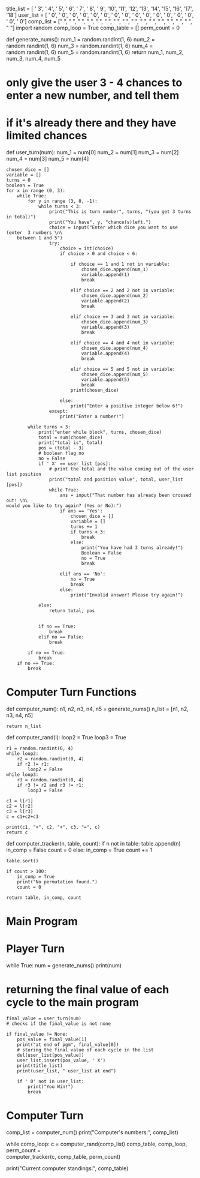 title_list = [ ' 3', ' 4', ' 5', ' 6', ' 7', ' 8', ' 9', '10', '11', '12', '13', '14', '15', '16', '17', '18']
user_list =  [ ' 0', ' 0', ' 0', ' 0', ' 0', ' 0', ' 0', ' 0', ' 0', ' 0', ' 0', ' 0', ' 0', ' 0', ' 0', ' 0']
comp_list =  [" ", " ", " ", " ", " ", " ", " ", "  ", "  ", "  ", "  ", "  ", "   ", "  ", "  ", "  "]
import random 
comp_loop = True
comp_table = []
perm_count = 0


def generate_nums():
    num_1 = random.randint(1, 6)
    num_2 = random.randint(1, 6)
    num_3 = random.randint(1, 6)
    num_4 = random.randint(1, 6)
    num_5 = random.randint(1, 6)
    return num_1, num_2, num_3, num_4, num_5

# only give the user 3 - 4 chances to enter a new number, and tell them
# if it's already there and they have limited chances
def user_turn(num):
    num_1 = num[0]
    num_2 = num[1]
    num_3 = num[2]
    num_4 = num[3]
    num_5 = num[4]

    chosen_dice = []
    variable = []
    turns = 0
    boolean = True
    for x in range (0, 3):
        while True:
            for y in range (3, 0, -1):
                while turns < 3:
                    print("This is turn number", turns, "(you get 3 turns in total)")
                    print("You have", y, "chance(s)left.")
                    choice = input("Enter which dice you want to use (enter  3 numbers \n\
        between 1 and 5")
                    try:
                        choice = int(choice)
                        if choice > 0 and choice < 6:
                           
                            if choice == 1 and 1 not in variable:
                                chosen_dice.append(num_1)
                                variable.append(1)
                                break
                           
                            elif choice == 2 and 2 not in variable:
                                chosen_dice.append(num_2)
                                variable.append(2)
                                break
                               
                            elif choice == 3 and 3 not in variable:
                                chosen_dice.append(num_3)
                                variable.append(3)
                                break

                            elif choice == 4 and 4 not in variable:
                                chosen_dice.append(num_4)
                                variable.append(4)
                                break

                            elif choice == 5 and 5 not in variable:
                                chosen_dice.append(num_5)
                                variable.append(5)
                                break
                            print(chosen_dice)
                               
                        else:
                            print("Enter a positive integer below 6!")
                    except:
                        print("Enter a number!")
           
            while turns < 3:
                print("enter while block", turns, chosen_dice)
                total = sum(chosen_dice)
                print("total is", total)
                pos = (total - 3)
                # boolean flag no
                no = False
                if ' X' == user_list [pos]:
                    # print the total and the value coming out of the user list position
                    print("total and position value", total, user_list [pos])
                    while True:
                        ans = input("That number has already been crossed out! \n\
    would you like to try again? (Yes or No):")
                        if ans == 'Yes':
                            chosen_dice = []
                            variable = []
                            turns += 1
                            if turns < 3:
                                break
                            else:
                                print("You have had 3 turns already!")
                                Boolean = False
                                no = True
                                break
                       
                        elif ans == 'No':
                            no = True
                            break
                        else:
                            print("Invalid answer! Please try again!")

                else:
                    return total, pos
               

                if no == True:
                    break
                elif no == False:
                    break

            if no == True:
                break
        if no == True:
            break


# Computer Turn Functions        
def computer_num():
    n1, n2, n3, n4, n5 = generate_nums()
    n_list = [n1, n2, n3, n4, n5]

    return n_list


def computer_rand(l):
    loop2 = True
    loop3 = True
    
    r1 = random.randint(0, 4)
    while loop2:
        r2 = random.randint(0, 4)
        if r2 != r1:
            loop2 = False
    while loop3:
        r3 = random.randint(0, 4)
        if r3 != r2 and r3 != r1:
            loop3 = False

    c1 = l[r1]
    c2 = l[r2]
    c3 = l[r3]
    c = c1+c2+c3
    
    print(c1, "+", c2, "+", c3, "=", c)
    return c


def computer_tracker(n, table, count):
    if n not in table:
        table.append(n)
        in_comp = False
        count = 0
    else:
        in_comp = True
        count += 1

    table.sort()

    if count > 100:
        in_comp = True
        print("No permutation found.")
        count = 0

    return table, in_comp, count


# Main Program
# Player Turn
while True:
    num = generate_nums()
    print(num)
# returning the final value of each cycle to the main program
    final_value = user_turn(num)
    # checks if the final_value is not none
   
    if final_value != None:
        pos_value = final_value[1]
        print("at end of pgm", final_value[0])
        # storing the final value of each cycle in the list
        del(user_list[pos_value])
        user_list.insert(pos_value, ' X')
        print(title_list)
        print(user_list, " user_list at end")
       
        if ' 0' not in user_list:
            print("You Win!")        
            break

# Computer Turn
comp_list = computer_num()
print("Computer's numbers:", comp_list)

while comp_loop:
    c = computer_rand(comp_list)
    comp_table, comp_loop, perm_count = \
    computer_tracker(c, comp_table, perm_count)

print("Current computer standings:", comp_table)

